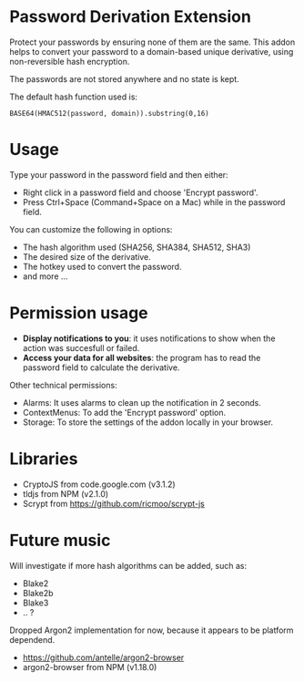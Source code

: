 # Password Derivation Extension
Protect your passwords by ensuring none of them are the same. This addon helps to convert your password to a domain-based unique derivative, using non-reversible hash encryption. 

The passwords are not stored anywhere and no state is kept.

The default hash function used is:
```
BASE64(HMAC512(password, domain)).substring(0,16)
```

# Usage
Type your password in the password field and then either:
- Right click in a password field and choose 'Encrypt password'.
- Press Ctrl+Space (Command+Space on a Mac) while in the password field.

You can customize the following in options:
- The hash algorithm used (SHA256, SHA384, SHA512, SHA3)
- The desired size of the derivative.
- The hotkey used to convert the password.
- and more ...

# Permission usage
- **Display notifications to you**: it uses notifications to show when the action was succesfull or failed.
- **Access your data for all websites**: the program has to read the password field to calculate the derivative.

Other technical permissions:
- Alarms: It uses alarms to clean up the notification in 2 seconds.
- ContextMenus: To add the 'Encrypt password' option.
- Storage: To store the settings of the addon locally in your browser.

# Libraries
- CryptoJS from code.google.com (v3.1.2)
- tldjs from NPM (v2.1.0)
- Scrypt from https://github.com/ricmoo/scrypt-js

# Future music
Will investigate if more hash algorithms can be added, such as:
- Blake2
- Blake2b
- Blake3
- .. ?

Dropped Argon2 implementation for now, because it appears to be platform dependend.
- https://github.com/antelle/argon2-browser
- argon2-browser from NPM (v1.18.0)